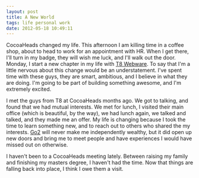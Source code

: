 ```yaml
---
layout: post
title: A New World
tags: life personal work
date: 2012-05-18 10:49:11
---
```


CocoaHeads changed my life. This afternoon I am killing time in a coffee shop, about to head to work for an appointment with HR. When I get there, I'll turn in my badge, they will wish me luck, and I'll walk out the door. Monday, I start a new chapter in my life with [T8 Webware][1]. To say that I'm a little nervous about this change would be an understatement. I've spent time with these guys, they are smart, ambitious, and I believe in what they are doing. I'm going to be part of building something awesome, and I'm extremely excited.

I met the guys from T8 at CocoaHeads months ago. We got to talking, and found that we had mutual interests. We met for lunch, I visited their main office (which is beautiful, by the way), we had lunch again, we talked and talked, and they made me an offer. My life is changing because I took the time to learn something new, and to reach out to others who shared the my interests. [Go2][2] will never make me independently wealthy, but it did open up new doors and bring me to meet people and have experiences I would have missed out on otherwise.  

I haven't been to a CocoaHeads meeting lately. Between raising my family and finishing my masters degree, I haven't had the time. Now that things are falling back into place, I think I owe them a visit. 




[1]: http://www.t8webware.com/
[2]: http://farmdogapps.com





